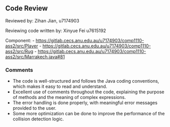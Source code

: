 ## Code Review

Reviewed by: Zihan Jian, u7174903

Reviewing code written by: Xinyue Fei u7615192

Component: 
    - https://gitlab.cecs.anu.edu.au/u7174903/comp1110-ass2/src/Player
    - https://gitlab.cecs.anu.edu.au/u7174903/comp1110-ass2/src/Rug
    - https://gitlab.cecs.anu.edu.au/u7174903/comp1110-ass2/src/Marrakech.java#81

### Comments

- The code is well-structured and follows the Java coding conventions, which makes it easy to read and understand.
- Excellent use of comments throughout the code, explaining the purpose of methods and the meaning of complex expressions.
- The error handling is done properly, with meaningful error messages provided to the user.
- Some more optimization can be done to improve the performance of the collision detection logic.


